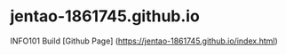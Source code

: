 # jentao-1861745.github.io
INFO101 Build
[Github Page] (https://jentao-1861745.github.io/index.html)
